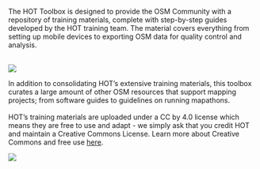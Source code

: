 
The HOT Toolbox is designed to provide the OSM Community with a repository of training materials, complete with step-by-step guides developed by the HOT training team. The material covers everything from setting up mobile devices to exporting OSM data for quality control and analysis.
<br><br>

![](/images/toolbox_overview.PNG)

In addition to consolidating HOT’s extensive training materials, this toolbox curates a large amount of other OSM resources that support mapping projects; from software guides to guidelines on running mapathons.
<br><br>
HOT’s training materials are uploaded under a CC by 4.0 license which means they are free to use and adapt - we simply ask that you credit HOT and maintain a Creative Commons License. Learn more about Creative Commons and free use [here](https://creativecommons.org/licenses/by/4.0/).

![](/images/toolbox_overview_flipped.PNG)

